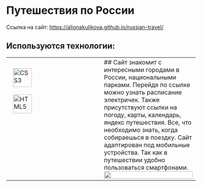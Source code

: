 # __Путешествия по России__

Ссылка на сайт: https://alionakulikova.github.io/russian-travel/
## Используются технологии:

<div align="left">  
<table><tr><td valign="top" width="33%">





<a href="https://www.w3schools.com/css/" target="_blank"><img style="margin: 10px" src="https://profilinator.rishav.dev/skills-assets/css3-original-wordmark.svg" alt="CSS3" height="50" /></a>  
<a href="https://en.wikipedia.org/wiki/HTML5" target="_blank"><img style="margin: 10px" src="https://profilinator.rishav.dev/skills-assets/html5-original-wordmark.svg" alt="HTML5" height="50" /></a>  


</td><td valign="top" width="33%">
 
</div>
## Сайт знакомит с интересными городами в России, национальными парками. Перейдя по ссылке можно узнать расписание электричек. Также присутствуют ссылки на погоду, карты, календарь, яндекс путешествия. Все, что необходимо знать, когда собираешься в поездку. Сайт адаптирован под мобильные устройства. Так как в путешествии удобно пользоваться смартфонами. 
  <div align="center">
<img src="https://sun9-17.userapi.com/impg/Xf03CDbjuGDxLsRXLCwV1mkOXEEj81Xy3IGWPA/fLe9fx5XDWY.jpg?size=880x966&quality=95&sign=24f106e2936f315959323a53bc8764aa&type=album" align="center" style="width: 100%" />
</div> 
